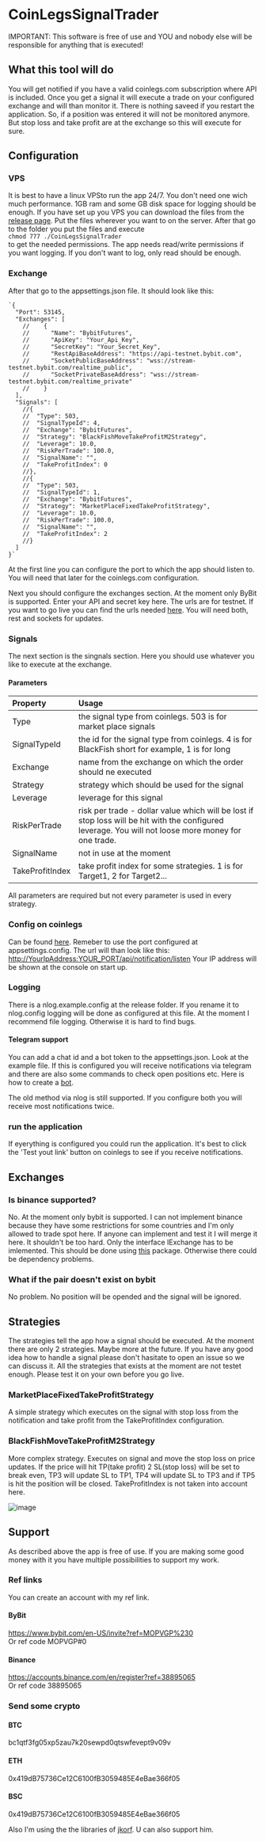 # CoinLegsSignalTrader
IMPORTANT: This software is free of use and YOU and nobody else will be responsible for anything that is executed!


## What this tool will do
You will get notified if you have a valid coinlegs.com subscription where API is included.
Once you get a signal it will execute a trade on your configured exchange and will than monitor it.
There is nothing saveed if you restart the application.
So, if a position was entered it will not be monitored anymore.
But stop loss and take profit are at the exchange so this will execute for sure. 

## Configuration
### VPS
It is best to have a linux VPSto run the app 24/7. You don't need one wich much performance. 1GB ram and some GB disk space for logging should be enough.
If you have set up you VPS you can download the files from the [release page](https://github.com/Lu05/CoinLegsSignalTrader/releases/tag/v0.0.1-pre).
Put the files wherever  you want to on the server.
After that go to the folder you put the files and execute 
<br>
`chmod 777 ./CoinLegsSignalTrader`
<br>
to get the needed permissions. The app needs read/write permissions if you want logging. If you don't want to log, only read should be enough.

### Exchange
After that go to the appsettings.json file.
It should look like this:
```json:
`{
  "Port": 53145,
  "Exchanges": [
    //    {
    //      "Name": "BybitFutures",
    //      "ApiKey": "Your_Api_Key",
    //      "SecretKey": "Your_Secret_Key",
    //      "RestApiBaseAddress": "https://api-testnet.bybit.com",
    //      "SocketPublicBaseAddress": "wss://stream-testnet.bybit.com/realtime_public",
    //      "SocketPrivateBaseAddress": "wss://stream-testnet.bybit.com/realtime_private"
    //    }
  ],
  "Signals": [
    //{
    //  "Type": 503,
    //  "SignalTypeId": 4,
    //  "Exchange": "BybitFutures",
    //  "Strategy": "BlackFishMoveTakeProfitM2Strategy",
    //  "Leverage": 10.0,
    //  "RiskPerTrade": 100.0,
    //  "SignalName": "",
    //  "TakeProfitIndex": 0
    //},
    //{
    //  "Type": 503,
    //  "SignalTypeId": 1,
    //  "Exchange": "BybitFutures",
    //  "Strategy": "MarketPlaceFixedTakeProfitStrategy",
    //  "Leverage": 10.0,
    //  "RiskPerTrade": 100.0,
    //  "SignalName": "",
    //  "TakeProfitIndex": 2
    //}
  ]
}`
```
At the first line you can configure the port to which the app should listen to. You will need that later for the coinlegs.com configuration.

Next you should configure the exchanges section.
At the moment only ByBit is supported. Enter your API and secret key here. The urls are for testnet. If you want to go live you can find the urls needed [here](https://bybit-exchange.github.io/docs/inverse/#t-authentication).
You will need both, rest and sockets for updates.
### Signals
The next section is the singnals section. Here you should use whatever you like to execute at the exchange.
#### Parameters
| Property|      Usage| 
|:----------|:-------------|
| Type |  the signal type from coinlegs. 503 is for market place signals 
| SignalTypeId |    the id for the signal type from coinlegs. 4 is for BlackFish short for example, 1 is for long
| Exchange | name from the exchange on which the order should ne executed 
| Strategy| strategy which should be used for the signal
| Leverage| leverage for this signal
| RiskPerTrade| risk per trade - dollar value which will be lost if stop loss will be hit with the configured leverage. You will not loose more money for one trade.
| SignalName| not in use at the moment
| TakeProfitIndex| take profit index for some strategies. 1 is for Target1, 2 for Target2...

All parameters are required but not every parameter is used in every strategy.
### Config on coinlegs
Can be found [here](https://medium.com/@coinlegs/coinlegs-api-216cbd1978a4).
Remeber to use the port configured at appsettings.config. The url will than look like this:
[http://YourIpAddress:YOUR_PORT/api/notification/listen](http://youripaddress:5000/api/notification/listen)
Your IP address will be shown at the console on start up.
### Logging
There is a nlog.example.config at the release folder.
If you rename it to nlog.config logging will be done as configured at this file.
At the moment I recommend file logging. Otherwise it is hard to find bugs.
#### Telegram support
You can add a chat id and a bot token to the appsettings.json. Look at the example file.
If this is configured you will receive notifications via telegram and there are also some commands to check open positions etc.
Here is how to create a [bot](https://core.telegram.org/bots).

The old method via nlog is still supported.
If you configure both you will receive most notifications twice.
### run the application
If eyerything is configured you could run the application.
It's best to click the 'Test yout link' button on coinlegs to see if you receive notifications.
## Exchanges
### Is binance supported?
No. At the moment only bybit is supported. I can not implement binance because they have some restrictions for some countries and I'm only allowed to trade spot here. If anyone can implement and test it I will merge it here. It shouldn't be too hard. Only the interface IExchange has to be imlemented. This should be done using [this](https://github.com/JKorf/Binance.Net) package. Otherwise there could be dependency problems.
### What if the pair doesn't exist on bybit
No problem. No position will be opended and the signal will be ignored.
## Strategies
The strategies tell the app how a signal should be executed.
At the moment there are only 2 strategies. Maybe more at the future.
If you have any good idea how to handle a signal please don't hasitate to open an issue so we can discuss it.
All the strategies that exists at the moment are not testet enough. Please test it on your own before you go live.
### MarketPlaceFixedTakeProfitStrategy
A simple strategy which executes on the signal with stop loss from the notification and take profit from the TakeProfitIndex configuration.
### BlackFishMoveTakeProfitM2Strategy
More complex strategy. Executes on signal and move the stop loss on price updates.
If the price will hit TP(take profit) 2 SL(stop loss) will be set to break even, TP3 will update SL to TP1, TP4 will update SL to TP3 and if TP5 is hit the position will be closed. TakeProfitIndex is not taken into account here.

![image](https://user-images.githubusercontent.com/3795343/153482176-ab4cfc30-c6b9-427f-9430-d0df3d1c49a6.png)

## Support
As described above the app is free of use.
If you are making some good money with it you have multiple possibilities to support my work.
### Ref links
You can create an account with my ref link.
#### ByBit
https://www.bybit.com/en-US/invite?ref=MOPVGP%230
<br>
Or ref code MOPVGP#0
#### Binance
https://accounts.binance.com/en/register?ref=38895065
<br>
Or ref code 38895065

### Send some crypto
#### BTC
bc1qtf3fg05xp5zau7k20sewpd0qtswfevept9v09v
#### ETH
0x419dB75736Ce12C6100fB3059485E4eBae366f05 
#### BSC
0x419dB75736Ce12C6100fB3059485E4eBae366f05

Also I'm using the the libraries of [jkorf](https://github.com/JKorf). U can also support him.
